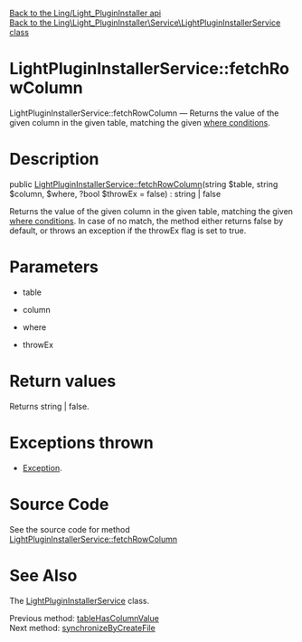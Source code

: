 [Back to the Ling/Light_PluginInstaller api](https://github.com/lingtalfi/Light_PluginInstaller/blob/master/doc/api/Ling/Light_PluginInstaller.md)<br>
[Back to the Ling\Light_PluginInstaller\Service\LightPluginInstallerService class](https://github.com/lingtalfi/Light_PluginInstaller/blob/master/doc/api/Ling/Light_PluginInstaller/Service/LightPluginInstallerService.md)


LightPluginInstallerService::fetchRowColumn
================



LightPluginInstallerService::fetchRowColumn — Returns the value of the given column in the given table, matching the given [where conditions](https://github.com/lingtalfi/SimplePdoWrapper#the-where-conditions).




Description
================


public [LightPluginInstallerService::fetchRowColumn](https://github.com/lingtalfi/Light_PluginInstaller/blob/master/doc/api/Ling/Light_PluginInstaller/Service/LightPluginInstallerService/fetchRowColumn.md)(string $table, string $column, $where, ?bool $throwEx = false) : string | false




Returns the value of the given column in the given table, matching the given [where conditions](https://github.com/lingtalfi/SimplePdoWrapper#the-where-conditions).
In case of no match, the method either returns false by default, or throws an exception if the throwEx flag is
set to true.




Parameters
================


- table

    

- column

    

- where

    

- throwEx

    


Return values
================

Returns string | false.


Exceptions thrown
================

- [Exception](http://php.net/manual/en/class.exception.php).&nbsp;







Source Code
===========
See the source code for method [LightPluginInstallerService::fetchRowColumn](https://github.com/lingtalfi/Light_PluginInstaller/blob/master/Service/LightPluginInstallerService.php#L461-L481)


See Also
================

The [LightPluginInstallerService](https://github.com/lingtalfi/Light_PluginInstaller/blob/master/doc/api/Ling/Light_PluginInstaller/Service/LightPluginInstallerService.md) class.

Previous method: [tableHasColumnValue](https://github.com/lingtalfi/Light_PluginInstaller/blob/master/doc/api/Ling/Light_PluginInstaller/Service/LightPluginInstallerService/tableHasColumnValue.md)<br>Next method: [synchronizeByCreateFile](https://github.com/lingtalfi/Light_PluginInstaller/blob/master/doc/api/Ling/Light_PluginInstaller/Service/LightPluginInstallerService/synchronizeByCreateFile.md)<br>


